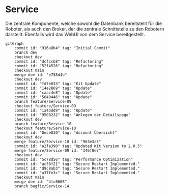 # Service

Die zentrale Komponente, welche sowohl die Datenbank bereitstellt für die Roboter, als auch den Broker,
der die zentrale Schnittstelle zu den Robotern darstellt. Ebenfalls wird das WebUI von dem Service bereitgestellt.


````mermaid
gitGraph
    commit id: "916a8b4" tag: "Initial Commit"
    branch dev
    checkout dev
    commit id: "dcfccb8" tag: "Refactoring"
    commit id: "52f4526" tag: "Refactoring"
    checkout main
    merge dev id: "e758d4b"
    checkout dev
    commit id: "fd7e033" tag: "Kit Update"
    commit id: "14e2869" tag: "Update"
    commit id: "caac4e8" tag: "Update"
    commit id: "5040446" tag: "Update"
    branch feature/Service-09
    checkout feature/Service-09
    commit id: "1a4bdd9" tag: "Update"
    commit id: "9508232" tag: "Anlegen der Detailspage"
    checkout dev
    branch feature/Service-10
    checkout feature/Service-10
    commit id: "0ece830" tag: "Account Übersicht"
    checkout dev
    merge feature/Service-10 id: "963e3a5"
    commit id: "a2fa390" tag: "Updated Kit Version to 2.0.5"
    merge feature/Service-09 id: "346f8e7"
    checkout dev
    commit id: "5c78d56" tag: "Performance Optimization"
    commit id: "ac36f21" tag: "Secure Restart Implemented."
    commit id: "d9c8ab3" tag: "Secure Restart Implemented."
    commit id: "a37fe3c" tag: "Secure Restart Implemented."
    checkout main
    merge dev id: "4fc0668"
    branch bugfix/Service-14

````



